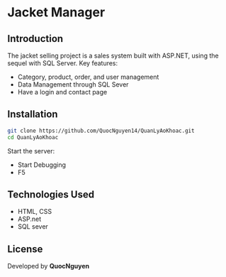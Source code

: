 # Jacket Manager

## Introduction
The jacket selling project is a sales system built with ASP.NET, using the sequel with SQL Server. Key features:
- Category, product, order, and user management
- Data Management through SQL Sever
- Have a login and contact page

## Installation
```bash
git clone https://github.com/QuocNguyen14/QuanLyAoKhoac.git
cd QuanLyAoKhoac
```
Start the server:
- Start Debugging
- F5

## Technologies Used
- HTML, CSS
- ASP.net
- SQL sever

## License
Developed by **QuocNguyen**
